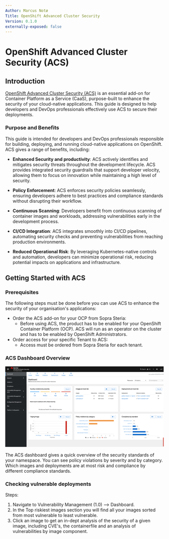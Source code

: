 ```yaml
---
Author: Marcus Notø
Title: OpenShift Advanced Cluster Security
Version: 0.1.0
externally-exposed: false
---
```


# OpenShift Advanced Cluster Security (ACS)

## Introduction

[OpenShift Advanced Cluster Security (ACS)](https://www.redhat.com/en/technologies/cloud-computing/openshift/advanced-cluster-security-kubernetes) is an essential add-on for Container Platform as a Service (CaaS), purpose-built to enhance the security of your cloud-native applications. This guide is designed to help developers and DevOps professionals effectively use ACS to secure their deployments.

### Purpose and Benefits
This guide is intended for developers and DevOps professionals responsible for building, deploying, and running cloud-native applications on OpenShift. ACS gives a range of benefits, including:

- **Enhanced Security and productivity**: ACS actively identifies and mitigates security threats throughout the development lifecycle. ACS provides integrated security guardrails that support developer velocity, allowing them to focus on innovation while maintaining a high level of security.


- **Policy Enforcement**: ACS enforces security policies seamlessly, ensuring developers adhere to best practices and compliance standards without disrupting their workflow.

- **Continuous Scanning**: Developers benefit from continuous scanning of container images and workloads, addressing vulnerabilities early in the development process.

- **CI/CD Integration**: ACS integrates smoothly into CI/CD pipelines, automating security checks and preventing vulnerabilities from reaching production environments.

- **Reduced Operational Risk**: By leveraging Kubernetes-native controls and automation, developers can minimize operational risk, reducing potential impacts on applications and infrastructure.

## Getting Started with ACS

### Prerequisites

The following steps must be done before you can use ACS to enhance the security of your organisation's applications:

* Order the ACS add-on for your OCP from Sopra Steria:
   * Before using ACS, the product has to be enabled for your OpenShift Container Platform (OCP). ACS will run as an operator on the cluster and has to be enabled by OpenShift Administrators.
* Order access for your specific Tenant to ACS:
   * Access must be ordered from Sopra Steria for each tenant.

### ACS Dashboard Overview

![Dashboard Red Hat Advanced Cluster Security.png](../../../img/Security/security1.png)

The ACS dashboard gives a quick overview of the security standards of your namespace. You can see policy violations by severity and by category. Which images and deployments are at most risk and compliance by different compliance standards.

### Checking vulnerable deployments

Steps:

1. Navigate to Vulnerability Management (1.0) --> Dashboard.
2. In the Top riskiest images section you will find all your images sorted from most vulnerable to least vulnerable. 
3. Click an image to get an in-dept analysis of the security of a given image, including CVE's, the containerfile and an analysis of vulnerabilities by image component. 



